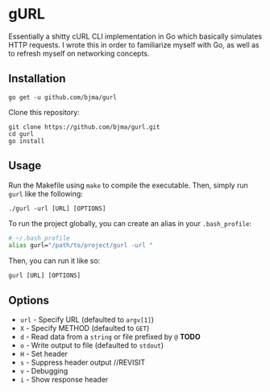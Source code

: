 # gURL
Essentially a shitty cURL CLI implementation in Go which basically simulates HTTP requests. I wrote this in order to familiarize myself with Go, as well as to refresh myself on networking concepts.

## Installation
```
go get -u github.com/bjma/gurl
```

Clone this repository:
```
git clone https://github.com/bjma/gurl.git
cd gurl
go install
```

## Usage
Run the Makefile using `make` to compile the executable. Then, simply run `gurl` like the following:
```
./gurl -url [URL] [OPTIONS]
```

To run the project globally, you can create an alias in your `.bash_profile`:
```bash
# ~/.bash_profile
alias gurl="/path/to/project/gurl -url "
```

Then, you can run it like so:
```
gurl [URL] [OPTIONS]
```

## Options
* `url` - Specify URL (defaulted to `argv[1]`)
* `X` - Specify METHOD (defaulted to `GET`)
* `d` - Read data from a `string` or file prefixed by `@` **TODO**
* `o` - Write output to file (defaulted to `stdout`)
* `H` - Set header
* `s` - Suppress header output //REVISIT
* `v` - Debugging
* `i` - Show response header
